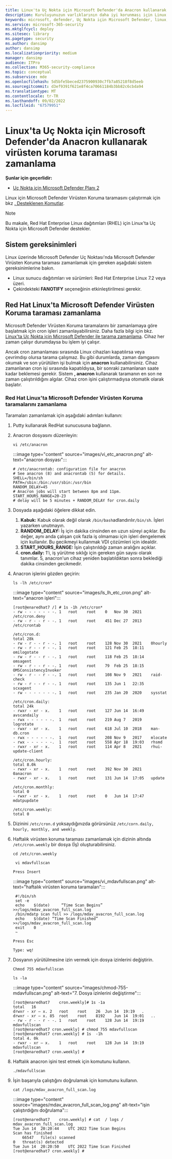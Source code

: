 ```yaml
---
title: Linux'ta Uç Nokta için Microsoft Defender'da Anacron kullanarak virüsten koruma taraması zamanlama
description: Kuruluşunuzun varlıklarının daha iyi korunması için Linux'ta Uç Nokta için Microsoft Defender virüsten koruma taraması zamanlamayı öğrenin.
keywords: microsoft, defender, Uç Nokta için Microsoft Defender, linux, scans, virüsten koruma, linux üzerinde uç nokta için microsoft defender
ms.service: microsoft-365-security
ms.mktglfcycl: deploy
ms.sitesec: library
ms.pagetype: security
ms.author: dansimp
author: dansimp
ms.localizationpriority: medium
manager: dansimp
audience: ITPro
ms.collection: M365-security-compliance
ms.topic: conceptual
ms.subservice: mde
ms.openlocfilehash: 5d5bfe5beced2375900930c7fb7a85218f8d5eeb
ms.sourcegitcommit: d3ef9391f621e8f4ca70661184b3bb82c6cbda94
ms.translationtype: MT
ms.contentlocale: tr-TR
ms.lasthandoff: 09/02/2022
ms.locfileid: "67579951"
---
```

# <a name="schedule-an-antivirus-scan-using-anacron-in-microsoft-defender-for-endpoint-on-linux"></a>Linux'ta Uç Nokta için Microsoft Defender'da Anacron kullanarak virüsten koruma taraması zamanlama

**Şunlar için geçerlidir:**
- [Uç Nokta için Microsoft Defender Planı 2](https://go.microsoft.com/fwlink/p/?linkid=2154037)


Linux için Microsoft Defender Virüsten Koruma taramasını çalıştırmak için bkz [. Desteklenen Komutlar](/microsoft-365/security/defender-endpoint/linux-resources#supported-commands).

> [!NOTE]
> Bu makale, Red Hat Enterprise Linux dağıtımları (RHEL) için Linux'ta Uç Nokta için Microsoft Defender destekler.

## <a name="system-requirements"></a>Sistem gereksinimleri

Linux üzerinde Microsoft Defender Uç Noktası'nda Microsoft Defender Virüsten Koruma taraması zamanlamak için gereken aşağıdaki sistem gereksinimlerine bakın.

- Linux sunucu dağıtımları ve sürümleri: Red Hat Enterprise Linux 7.2 veya üzeri.
- Çekirdekteki **FANOTIFY** seçeneğinin etkinleştirilmesi gerekir.

## <a name="scheduling-microsoft-defender-antivirus-scan-in-red-hat-linux"></a>Red Hat Linux'ta Microsoft Defender Virüsten Koruma taraması zamanlama

Microsoft Defender Virüsten Koruma taramalarını bir zamanlamaya göre başlatmak için cron işleri zamanlayabilirsiniz. Daha fazla bilgi için bkz. [Linux'ta Uç Nokta için Microsoft Defender ile tarama zamanlama](linux-schedule-scan-mde.md). Cihaz her zaman çalışır durumdaysa bu işlem iyi çalışır. 

Ancak cron zamanlaması sırasında Linux cihazları kapatılırsa veya çevrimdışı olursa tarama çalışmaz. Bu gibi durumlarda, zaman damgasını okumak ve son yürütülen işi bulmak için **anacron** kullanabilirsiniz. Cihaz zamanlanan cron işi sırasında kapatıldıysa, bir sonraki zamanlanan saate kadar beklemesi gerekir. Sistem **, anacron** kullanarak taramanın en son ne zaman çalıştırıldığını algılar. Cihaz cron işini çalıştırmadıysa otomatik olarak başlatır. 

### <a name="schedule-microsoft-defender-antivirus-scans-in-red-hat-linux"></a>Red Hat Linux'ta Microsoft Defender Virüsten Koruma taramalarını zamanlama

Taramaları zamanlamak için aşağıdaki adımları kullanın:

1. Putty kullanarak RedHat sunucusuna bağlanın.
1. Anacron dosyasını düzenleyin: 

    ```vi /etc/anacron```

    :::image type="content" source="images/vi_etc_anacron.png" alt-text="anacron dosyası":::

    ```
    # /etc/anacrontab: configuration file for anacron
    # See anacron (8) and anacrontab (5) for details.
    SHELL=/bin/sh
    PATH=/sbin:/bin:/usr/sbin:/usr/bin
    RANDOM_DELAY=45
    # Anacron jobs will start between 8pm and 11pm.
    START_HOURS_RANGE=20-23
    # delay will be 5 minutes + RANDOM_DELAY for cron.daily
    ```

1. Dosyada aşağıdaki öğelere dikkat edin.
    1. **Kabuk:** Kabuk olarak değil olarak ```/bin/bash```adlandırılır```/bin/sh```. İşleri yazarken unutmayın.
    1. **RANDOM_DELAY:** İş için dakika cinsinden en uzun süreyi açıklar. Bu değer, aynı anda çalışan çok fazla iş olmaması için işleri dengelemek için kullanılır. Bu gecikmeyi kullanmak VDI çözümleri için idealdir.
    1. **START_HOURS_RANGE:** İşin çalıştırıldığı zaman aralığını açıklar.
    1. **cron.daily:** 1'i, iş yürütme sıklığı için gereken gün sayısı olarak tanımlar. 5, anacron'un cihaz yeniden başlatıldıktan sonra beklediği dakika cinsinden gecikmedir.

1. Anacron işlerini gözden geçirin:

    ```ls -lh /etc/cron*```

    :::image type="content" source="images/ls_lh_etc_cron.png" alt-text="anacron işleri":::

    ```
    [root@enaredhat7 /] # 1s -1h /etc/cron*
    - rw - - - - - - -. 1   root    root    0   Nov 30  2021    /etc/cron.deny
    - rw - r - - r - -. 1   root    root    451 Dec 27  2013    /etc/crontab

    /etc/cron.d:
    total 28k
    - rw - r - - r - -. 1   root    root    128 Nov 30  2021    0hourly
    - rw - r - - r - -. 1   root    root    121 Feb 25  18:11   omilogotate
    - rw - r - - r - -. 1   root    root    118 Feb 25  18:14   omsagent
    - rw - r - - r - -. 1   root    root    79  Feb 25  18:15   OMSConsistencyInvoker
    - rw - r - - r - -. 1   root    root    108 Nov 9   2021    raid-check
    - rw - r - - r - -. 1   root    root    135 Jun 1   22:35   scxagent
    - rw - - - - - - -. 1   root    root    235 Jan 20  2020    sysstat

    /etc/cron.daily:
    total 24k
    - rwxr - xr - x.    1   root    root    127 Jun 14  16:49   avscandaily
    - rwx - - - - - -.  1   root    root    219 Aug 7   2019    logrotate
    - rwxr - xr - x.    1   root    root    618 Jul 10  2018    man-db.cron
    - rwx - - - - - -.  1   root    root    208 Nov 9   2017    mlocate
    - rwx - - - - - -.  1   root    root    558 Apr 18  19:03   rhsmd
    - rwxr - xr - x.    1   root    root    114 Apr 8   2021    rhui-update-client

    /etc/cron.hourly:
    total 8.0k
    - rwxr - xr - x.    1   root    root    392 Nov 30  2021    0anacron
    - rwxr - xr - x.    1   root    root    131 Jun 14  17:05   update

    /etc/cron.monthly:
    total 0
    - rwxr - xr - x.    1   root    root    0   Jun 14  17:47   mdatpupdate
    
    /etc/cron.weekly:
    total 0
    ```

1. Dizinini ```/etc/cron.d``` yoksaydığınızda görürsünüz ```/etc/corn.daily, hourly, monthly, and weekly```. 

1. Haftalık virüsten koruma taraması zamanlamak için dizinin altında ```/etc/cron.weekly``` bir dosya (İş) oluşturabilirsiniz.

    ```cd /etc/cron.weekly```

   ``` vi mdavfullscan```

    ```Press Insert```
    
    :::image type="content" source="images/vi_mdavfullscan.png" alt-text="haftalık virüsten koruma taramaları":::

   ```
    #!/bin/sh
    set -e
    echo    $(date)     “Time Scan Begins”  >>/logs/mdav_avacron_full_scan.log
    /bin/mdatp scan full >> /logs/mdav_avacron_full_scan.log
    echo    $(date) “Time Scan Finished”        >>/logs/mdav_avacron_full_scan.log
    exit    0
    ~
    ```

    ```Press Esc```

    ```Type: wq!```

1. Dosyanın yürütülmesine izin vermek için dosya izinlerini değiştirin.

    ```Chmod 755 mdavfullscan```

    ```ls -la```

    :::image type="content" source="images/chmod-755-mdavfullscan.png" alt-text="7. Dosya izinlerini değiştirme":::

    ```
    [root@enaredhat7    cron.weekly]# 1s -1a
    total   16
    drwxr - xr – x. 2   root    root    26  Jun 14  19:19   .
    drwxr - xr – x. 85  root    root    8192    Jun 14  19:01   ..
    - rw - r - - r - -. 1   root    root    128 Jun 14  19:19   mdavfullscan
    [root@enaredhat7 cron.weekly] # chmod 755 mdavfullscan
    [root@enaredhat7 cron.weekly] # 1s  -1h
    total 4. 0k
    - rwxr - xr – x.    1   root    root    128 Jun 14  19:19   mdavfullscan
    [root@enaredhat7 cron.weekly] #
    ```

1. Haftalık anacron işini test etmek için komutunu kullanın.
    
    ```./mdavfullscan```

1. İşin başarıyla çalıştığını doğrulamak için komutunu kullanın.

    ```cat /logs/mdav_avacron_full_scan.log```

    :::image type="content" source="images/mdav_avacron_full_scan_log.png" alt-text="işin çalıştırdığını doğrulama":::

    ```
    [root@enaredhat7    cron.weekly] # cat  / logs / mdav_avacron_full_scan.log
    Tue Jun 14  20:20:44    UTC 2022 Time Scan Begins
    Scan has finished
        66547   file(s) scanned
    0   threat(s) detected
    Tue Jun 14  20:20:50    UTC 2022 Time Scan Finished
    [root@enaredhat7 cron.weekly] #
    ```
